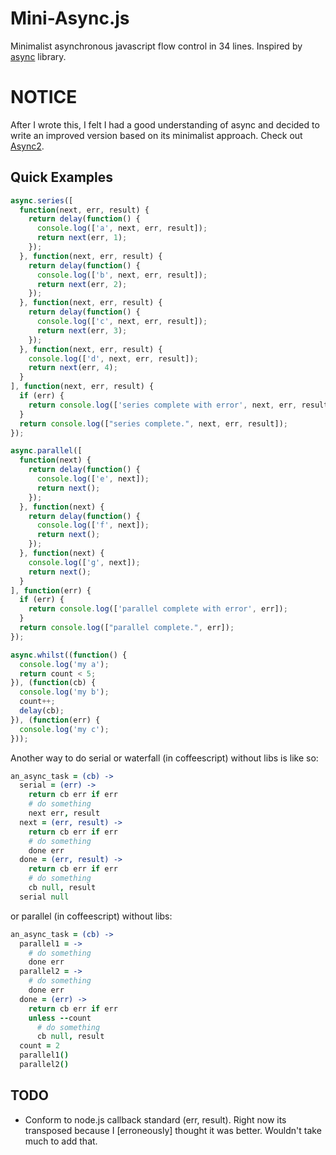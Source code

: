 # Mini-Async.js

Minimalist asynchronous javascript flow control in 34 lines.
Inspired by [async](https://github.com/caolan/async) library.

# NOTICE

After I wrote this, I felt I had a good understanding of async and decided to write an improved version based on its minimalist approach.
Check out [Async2](https://github.com/mikesmullin/async2).

## Quick Examples

```javascript
async.series([
  function(next, err, result) {
    return delay(function() {
      console.log(['a', next, err, result]);
      return next(err, 1);
    });
  }, function(next, err, result) {
    return delay(function() {
      console.log(['b', next, err, result]);
      return next(err, 2);
    });
  }, function(next, err, result) {
    return delay(function() {
      console.log(['c', next, err, result]);
      return next(err, 3);
    });
  }, function(next, err, result) {
    console.log(['d', next, err, result]);
    return next(err, 4);
  }
], function(next, err, result) {
  if (err) {
    return console.log(['series complete with error', next, err, result]);
  }
  return console.log(["series complete.", next, err, result]);
});

async.parallel([
  function(next) {
    return delay(function() {
      console.log(['e', next]);
      return next();
    });
  }, function(next) {
    return delay(function() {
      console.log(['f', next]);
      return next();
    });
  }, function(next) {
    console.log(['g', next]);
    return next();
  }
], function(err) {
  if (err) {
    return console.log(['parallel complete with error', err]);
  }
  return console.log(["parallel complete.", err]);
});

async.whilst((function() {
  console.log('my a');
  return count < 5;
}), (function(cb) {
  console.log('my b');
  count++;
  delay(cb);
}), (function(err) {
  console.log('my c');
}));
```

Another way to do serial or waterfall (in coffeescript) without libs is like so:

```coffeescript
an_async_task = (cb) ->
  serial = (err) ->
    return cb err if err
    # do something
    next err, result
  next = (err, result) ->
    return cb err if err
    # do something
    done err
  done = (err, result) ->
    return cb err if err
    # do something
    cb null, result
  serial null
```

or parallel (in coffeescript) without libs:

```coffeescript
an_async_task = (cb) ->
  parallel1 = ->
    # do something
    done err
  parallel2 = ->
    # do something
    done err
  done = (err) ->
    return cb err if err
    unless --count
      # do something
      cb null, result
  count = 2
  parallel1()
  parallel2()
```

TODO
----

* Conform to node.js callback standard (err, result). Right now its transposed because I [erroneously] thought it was better. Wouldn't take much to add that.
